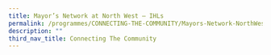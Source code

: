 ```yaml
---
title: Mayor’s Network at North West – IHLs
permalink: /programmes/CONNECTING-THE-COMMUNITY/Mayors-Network-NorthWest-IHLs
description: ""
third_nav_title: Connecting The Community
---
```


